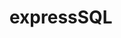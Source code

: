 # expressSQL

<!-- coding with https://drive.google.com/file/d/1GFDcn1FTLvkiRAkByNGZYsdPUv7xqC3g/view -->